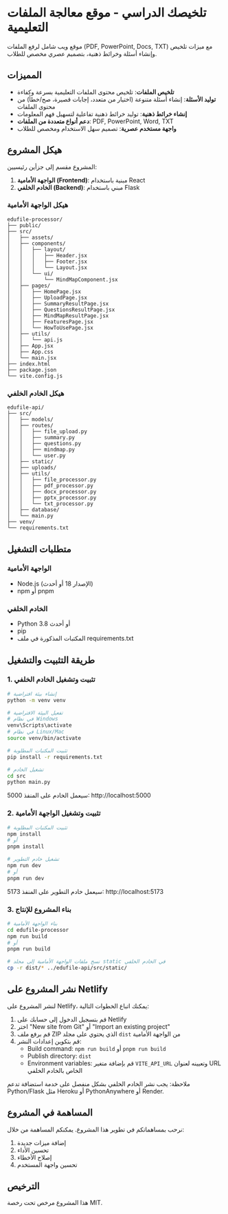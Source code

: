 # تلخيصك الدراسي - موقع معالجة الملفات التعليمية

موقع ويب شامل لرفع الملفات (PDF, PowerPoint, Docs, TXT) مع ميزات تلخيص وإنشاء أسئلة وخرائط ذهنية، بتصميم عصري مخصص للطلاب.

## المميزات

- **تلخيص الملفات**: تلخيص محتوى الملفات التعليمية بسرعة وكفاءة
- **توليد الأسئلة**: إنشاء أسئلة متنوعة (اختيار من متعدد، إجابات قصيرة، صح/خطأ) من محتوى الملفات
- **إنشاء خرائط ذهنية**: توليد خرائط ذهنية تفاعلية لتسهيل فهم المعلومات
- **دعم أنواع متعددة من الملفات**: PDF, PowerPoint, Word, TXT
- **واجهة مستخدم عصرية**: تصميم سهل الاستخدام ومخصص للطلاب

## هيكل المشروع

المشروع مقسم إلى جزأين رئيسيين:

1. **الواجهة الأمامية (Frontend)**: مبنية باستخدام React
2. **الخادم الخلفي (Backend)**: مبني باستخدام Flask

### هيكل الواجهة الأمامية

```
edufile-processor/
├── public/
├── src/
│   ├── assets/
│   ├── components/
│   │   ├── layout/
│   │   │   ├── Header.jsx
│   │   │   ├── Footer.jsx
│   │   │   └── Layout.jsx
│   │   └── ui/
│   │       └── MindMapComponent.jsx
│   ├── pages/
│   │   ├── HomePage.jsx
│   │   ├── UploadPage.jsx
│   │   ├── SummaryResultPage.jsx
│   │   ├── QuestionsResultPage.jsx
│   │   ├── MindMapResultPage.jsx
│   │   ├── FeaturesPage.jsx
│   │   └── HowToUsePage.jsx
│   ├── utils/
│   │   └── api.js
│   ├── App.jsx
│   ├── App.css
│   └── main.jsx
├── index.html
├── package.json
└── vite.config.js
```

### هيكل الخادم الخلفي

```
edufile-api/
├── src/
│   ├── models/
│   ├── routes/
│   │   ├── file_upload.py
│   │   ├── summary.py
│   │   ├── questions.py
│   │   ├── mindmap.py
│   │   └── user.py
│   ├── static/
│   ├── uploads/
│   ├── utils/
│   │   ├── file_processor.py
│   │   ├── pdf_processor.py
│   │   ├── docx_processor.py
│   │   ├── pptx_processor.py
│   │   └── txt_processor.py
│   ├── database/
│   └── main.py
├── venv/
└── requirements.txt
```

## متطلبات التشغيل

### الواجهة الأمامية

- Node.js (الإصدار 18 أو أحدث)
- npm أو pnpm

### الخادم الخلفي

- Python 3.8 أو أحدث
- pip
- المكتبات المذكورة في ملف requirements.txt

## طريقة التثبيت والتشغيل

### 1. تثبيت وتشغيل الخادم الخلفي

```bash
# إنشاء بيئة افتراضية
python -m venv venv

# تفعيل البيئة الافتراضية
# في نظام Windows
venv\Scripts\activate
# في نظام Linux/Mac
source venv/bin/activate

# تثبيت المكتبات المطلوبة
pip install -r requirements.txt

# تشغيل الخادم
cd src
python main.py
```

سيعمل الخادم على المنفذ 5000: http://localhost:5000

### 2. تثبيت وتشغيل الواجهة الأمامية

```bash
# تثبيت المكتبات المطلوبة
npm install
# أو
pnpm install

# تشغيل خادم التطوير
npm run dev
# أو
pnpm run dev
```

سيعمل خادم التطوير على المنفذ 5173: http://localhost:5173

### 3. بناء المشروع للإنتاج

```bash
# بناء الواجهة الأمامية
cd edufile-processor
npm run build
# أو
pnpm run build

# نسخ ملفات الواجهة الأمامية إلى مجلد static في الخادم الخلفي
cp -r dist/* ../edufile-api/src/static/
```

## نشر المشروع على Netlify

لنشر المشروع على Netlify، يمكنك اتباع الخطوات التالية:

1. قم بتسجيل الدخول إلى حسابك على Netlify
2. اختر "New site from Git" أو "Import an existing project"
3. قم برفع ملف ZIP الذي يحتوي على مجلد `dist` من الواجهة الأمامية
4. قم بتكوين إعدادات النشر:
   - Build command: `npm run build` أو `pnpm run build`
   - Publish directory: `dist`
   - Environment variables: قم بإضافة متغير `VITE_API_URL` وتعيينه لعنوان URL الخاص بالخادم الخلفي

ملاحظة: يجب نشر الخادم الخلفي بشكل منفصل على خدمة استضافة تدعم Python/Flask مثل Heroku أو PythonAnywhere أو Render.

## المساهمة في المشروع

نرحب بمساهماتكم في تطوير هذا المشروع. يمكنكم المساهمة من خلال:

1. إضافة ميزات جديدة
2. تحسين الأداء
3. إصلاح الأخطاء
4. تحسين واجهة المستخدم

## الترخيص

هذا المشروع مرخص تحت رخصة MIT.

